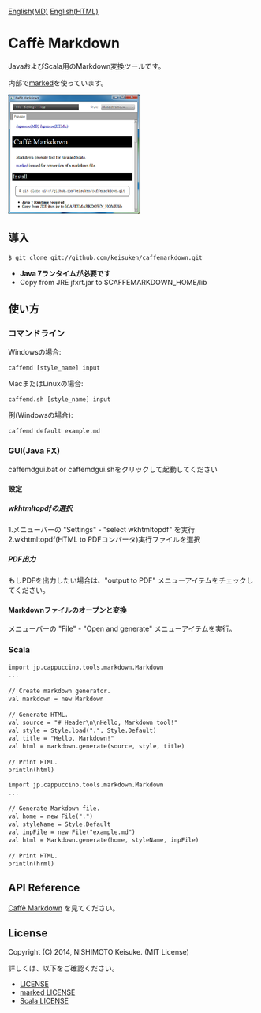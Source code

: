 [English(MD)](README.md)
[English(HTML)](README.html)


# Caffè Markdown

JavaおよびScala用のMarkdown変換ツールです。

内部で[marked](https://github.com/chjj/marked)を使っています。


![Caffe Markdown: GUI](docs/images/CaffeMarkdown-GUI-s.png "Caffe Markdown: GUI")



## 導入

```
$ git clone git://github.com/keisuken/caffemarkdown.git
```

* **Java 7ランタイムが必要です**
* Copy from JRE jfxrt.jar to $CAFFEMARKDOWN_HOME/lib



## 使い方



### コマンドライン

Windowsの場合:

```
caffemd [style_name] input
```

MacまたはLinuxの場合:

```
caffemd.sh [style_name] input
```

例(Windowsの場合):

```
caffemd default example.md
```



### GUI(Java FX)

caffemdgui.bat or caffemdgui.shをクリックして起動してください


#### 設定

##### wkhtmltopdfの選択

1.メニューバーの "Settings" - "select wkhtmltopdf" を実行
2.wkhtmltopdf(HTML to PDFコンバータ)実行ファイルを選択

##### PDF出力

もしPDFを出力したい場合は、"output to PDF" メニューアイテムをチェックしてください。


#### Markdownファイルのオープンと変換

メニューバーの "File" - "Open and generate" メニューアイテムを実行。



### Scala

```
import jp.cappuccino.tools.markdown.Markdown
...

// Create markdown generator.
val markdown = new Markdown

// Generate HTML.
val source = "# Header\n\nHello, Markdown tool!"
val style = Style.load(".", Style.Default)
val title = "Hello, Markdown!"
val html = markdown.generate(source, style, title)

// Print HTML.
println(html)
```

```
import jp.cappuccino.tools.markdown.Markdown
...

// Generate Markdown file.
val home = new File(".")
val styleName = Style.Default
val inpFile = new File("example.md")
val html = Markdown.generate(home, styleName, inpFile)

// Print HTML.
println(hrml)
```



## API Reference

[Caffè Markdown](docs/api/index.html) を見てください。



## License

Copyright (C) 2014, NISHIMOTO Keisuke. (MIT License)

詳しくは、以下をご確認ください。

* [LICENSE](LICENSE.txt)
* [marked LICENSE](marked-LICENSE.txt)
* [Scala LICENSE](Scala-LICENSE.txt)
